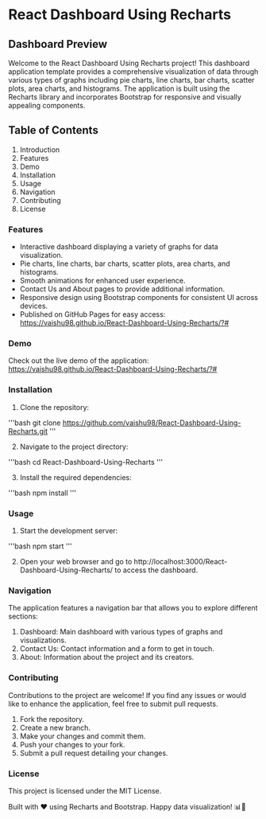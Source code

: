 # React Dashboard Using Recharts


## Dashboard Preview

Welcome to the React Dashboard Using Recharts project! This dashboard application template provides a comprehensive visualization of data through various types of graphs including pie charts, line charts, bar charts, scatter plots, area charts, and histograms. The application is built using the Recharts library and incorporates Bootstrap for responsive and visually appealing components.

## Table of Contents

1. Introduction
2. Features
3. Demo
4. Installation
5. Usage
6. Navigation
7. Contributing
8. License

### Features

- Interactive dashboard displaying a variety of graphs for data visualization.
- Pie charts, line charts, bar charts, scatter plots, area charts, and histograms.
- Smooth animations for enhanced user experience.
- Contact Us and About pages to provide additional information.
- Responsive design using Bootstrap components for consistent UI across devices.
- Published on GitHub Pages for easy access: https://vaishu98.github.io/React-Dashboard-Using-Recharts/?#

### Demo

Check out the live demo of the application: https://vaishu98.github.io/React-Dashboard-Using-Recharts/?#

### Installation

1. Clone the repository:

'''bash
git clone https://github.com/vaishu98/React-Dashboard-Using-Recharts.git
'''

2. Navigate to the project directory:

'''bash
cd React-Dashboard-Using-Recharts
'''

3. Install the required dependencies:

'''bash
npm install
'''

### Usage

1. Start the development server:

'''bash
npm start
'''

2. Open your web browser and go to http://localhost:3000/React-Dashboard-Using-Recharts/ to access the dashboard.

### Navigation

The application features a navigation bar that allows you to explore different sections:

1. Dashboard: Main dashboard with various types of graphs and visualizations.
2. Contact Us: Contact information and a form to get in touch.
3. About: Information about the project and its creators.

### Contributing
Contributions to the project are welcome! If you find any issues or would like to enhance the application, feel free to submit pull requests.

1. Fork the repository.
2. Create a new branch.
3. Make your changes and commit them.
4. Push your changes to your fork.
5. Submit a pull request detailing your changes.

### License

This project is licensed under the MIT License.

Built with ❤️ using Recharts and Bootstrap. Happy data visualization! 📊🚀